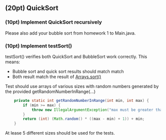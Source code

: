 ## (20pt) QuickSort

### (10pt) Implement QuickSort **recursively**

Please also add your bubble sort from homework 1 to Main.java. 


### (10pt) Implement testSort() ###
testSort() verifies both QuickSort and BubbleSort work correctly. This means:

- Bubble sort and quick sort results should match match
- Both result match the result of [Arrays.sort()](https://docs.oracle.com/javase/7/docs/api/java/util/Arrays.html)

Test should use arrays of various sizes with random numbers generated by the provided getRandomNumberInRange(...)

```java
    private static int getRandomNumberInRange(int min, int max) {
        if (min >= max) {
            throw new IllegalArgumentException("max must be greater than min");
        }
        return (int) (Math.random() * ((max - min) + 1)) + min;
    }
```

At lease 5 different sizes should be used for the tests.
